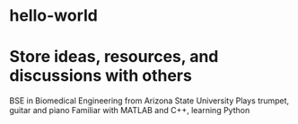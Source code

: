 # hello-world
# Store ideas, resources, and discussions with others

BSE in Biomedical Engineering from Arizona State University
Plays trumpet, guitar and piano
Familiar with MATLAB and C++, learning Python
